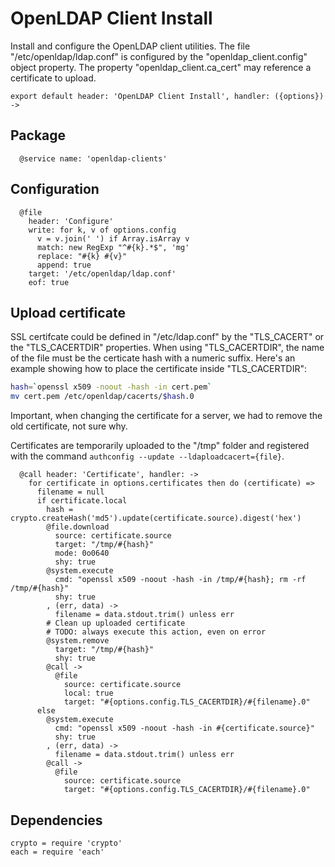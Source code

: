 
# OpenLDAP Client Install

Install and configure the OpenLDAP client utilities. The
file "/etc/openldap/ldap.conf" is configured by the "openldap_client.config"
object property. The property "openldap\_client.ca\_cert" may reference a 
certificate to upload.

    export default header: 'OpenLDAP Client Install', handler: ({options}) ->

## Package

      @service name: 'openldap-clients'

## Configuration

      @file
        header: 'Configure'
        write: for k, v of options.config
          v = v.join(' ') if Array.isArray v
          match: new RegExp "^#{k}.*$", 'mg'
          replace: "#{k} #{v}"
          append: true
        target: '/etc/openldap/ldap.conf'
        eof: true

## Upload certificate

SSL certifcate could be defined in "/etc/ldap.conf" by 
the "TLS\_CACERT" or the "TLS\_CACERTDIR" properties. When 
using "TLS_CACERTDIR", the name of the file  must be the 
certicate hash with a numeric suffix. Here's an example 
showing how to place the certificate inside "TLS\_CACERTDIR":

```bash
hash=`openssl x509 -noout -hash -in cert.pem`
mv cert.pem /etc/openldap/cacerts/$hash.0
```

Important, when changing the certificate for a server, we had to remove the old
certificate, not sure why.

Certificates are temporarily uploaded to the "/tmp" folder and registered with
the command `authconfig --update --ldaploadcacert={file}`.

      @call header: 'Certificate', handler: ->
        for certificate in options.certificates then do (certificate) =>
          filename = null
          if certificate.local
            hash = crypto.createHash('md5').update(certificate.source).digest('hex')
            @file.download
              source: certificate.source
              target: "/tmp/#{hash}"
              mode: 0o0640
              shy: true
            @system.execute
              cmd: "openssl x509 -noout -hash -in /tmp/#{hash}; rm -rf /tmp/#{hash}"
              shy: true
            , (err, data) ->
              filename = data.stdout.trim() unless err
            # Clean up uploaded certificate
            # TODO: always execute this action, even on error
            @system.remove
              target: "/tmp/#{hash}"
              shy: true
            @call ->
              @file
                source: certificate.source
                local: true
                target: "#{options.config.TLS_CACERTDIR}/#{filename}.0"
          else
            @system.execute
              cmd: "openssl x509 -noout -hash -in #{certificate.source}"
              shy: true
            , (err, data) ->
              filename = data.stdout.trim() unless err
            @call ->
              @file
                source: certificate.source
                target: "#{options.config.TLS_CACERTDIR}/#{filename}.0"

## Dependencies

    crypto = require 'crypto'
    each = require 'each'
